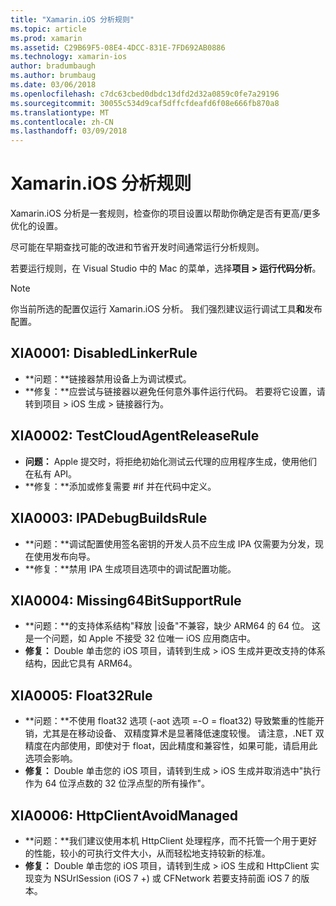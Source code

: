 ```yaml
---
title: "Xamarin.iOS 分析规则"
ms.topic: article
ms.prod: xamarin
ms.assetid: C29B69F5-08E4-4DCC-831E-7FD692AB0886
ms.technology: xamarin-ios
author: bradumbaugh
ms.author: brumbaug
ms.date: 03/06/2018
ms.openlocfilehash: c7dc63cbed0dbdc13dfd2d32a0859c0fe7a29196
ms.sourcegitcommit: 30055c534d9caf5dffcfdeafd6f08e666fb870a8
ms.translationtype: MT
ms.contentlocale: zh-CN
ms.lasthandoff: 03/09/2018
---
```

# <a name="xamarinios-analysis-rules"></a>Xamarin.iOS 分析规则

Xamarin.iOS 分析是一套规则，检查你的项目设置以帮助你确定是否有更高/更多优化的设置。

尽可能在早期查找可能的改进和节省开发时间通常运行分析规则。

若要运行规则，在 Visual Studio 中的 Mac 的菜单，选择**项目 > 运行代码分析**。

> [!NOTE]
> 你当前所选的配置仅运行 Xamarin.iOS 分析。 我们强烈建议运行调试工具**和**发布配置。

## <a name="a-namexia0001xia0001-disabledlinkerrule"></a><a name="XIA0001"/>XIA0001: DisabledLinkerRule

- **问题：**链接器禁用设备上为调试模式。
- **修复：**应尝试与链接器以避免任何意外事件运行代码。
若要将它设置，请转到项目 > iOS 生成 > 链接器行为。

## <a name="a-namexia0002xia0002-testcloudagentreleaserule"></a><a name="XIA0002"/>XIA0002: TestCloudAgentReleaseRule

- **问题：** Apple 提交时，将拒绝初始化测试云代理的应用程序生成，使用他们在私有 API。
- **修复：**添加或修复需要 #if 并在代码中定义。

## <a name="a-namexia0003xia0003-ipadebugbuildsrule"></a><a name="XIA0003"/>XIA0003: IPADebugBuildsRule

- **问题：**调试配置使用签名密钥的开发人员不应生成 IPA 仅需要为分发，现在使用发布向导。
- **修复：**禁用 IPA 生成项目选项中的调试配置功能。

## <a name="a-namexia0004xia0004-missing64bitsupportrule"></a><a name="XIA0004"/>XIA0004: Missing64BitSupportRule

- **问题：**的支持体系结构"释放 |设备"不兼容，缺少 ARM64 的 64 位。 这是一个问题，如 Apple 不接受 32 位唯一 iOS 应用商店中。
- **修复：** Double 单击您的 iOS 项目，请转到生成 > iOS 生成并更改支持的体系结构，因此它具有 ARM64。

## <a name="a-namexia0005xia0005-float32rule"></a><a name="XIA0005"/>XIA0005: Float32Rule

- **问题：**不使用 float32 选项 (-aot 选项 =-O = float32) 导致繁重的性能开销，尤其是在移动设备、 双精度算术是显著降低速度较慢。 请注意，.NET 双精度在内部使用，即使对于 float，因此精度和兼容性，如果可能，请启用此选项会影响。
- **修复：** Double 单击您的 iOS 项目，请转到生成 > iOS 生成并取消选中"执行作为 64 位浮点数的 32 位浮点型的所有操作"。

## <a name="a-namexia0006xia0006-httpclientavoidmanaged"></a><a name="XIA0006"/>XIA0006: HttpClientAvoidManaged

- **问题：**我们建议使用本机 HttpClient 处理程序，而不托管一个用于更好的性能，较小的可执行文件大小，从而轻松地支持较新的标准。
- **修复：** Double 单击您的 iOS 项目，请转到生成 > iOS 生成和 HttpClient 实现变为 NSUrlSession (iOS 7 +) 或 CFNetwork 若要支持前面 iOS 7 的版本。
